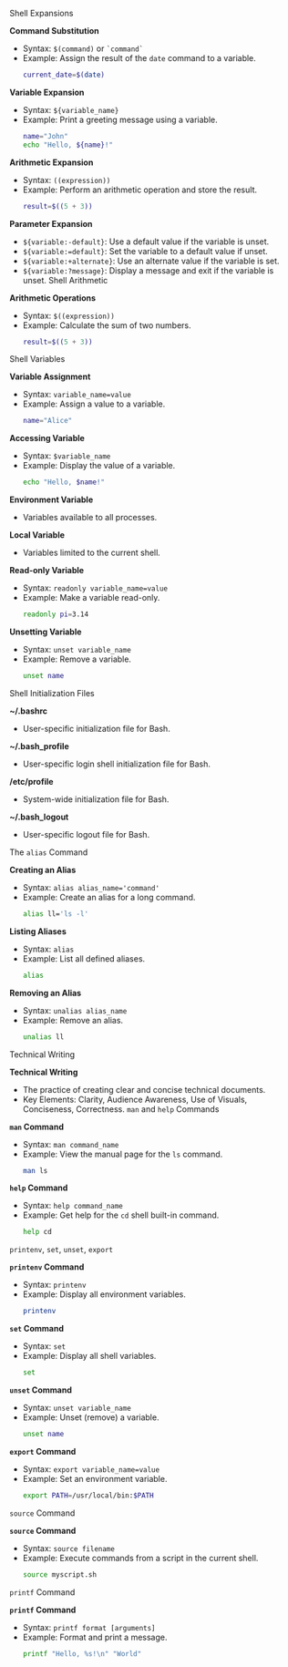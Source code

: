 Shell Expansions

**Command Substitution**
- Syntax: `$(command)` or `` `command` ``
- Example: Assign the result of the `date` command to a variable.
  ```bash
  current_date=$(date)
  ```

**Variable Expansion**
- Syntax: `${variable_name}`
- Example: Print a greeting message using a variable.
  ```bash
  name="John"
  echo "Hello, ${name}!"
  ```

**Arithmetic Expansion**
- Syntax: `((expression))`
- Example: Perform an arithmetic operation and store the result.
  ```bash
  result=$((5 + 3))
  ```

**Parameter Expansion**
- `${variable:-default}`: Use a default value if the variable is unset.
- `${variable:=default}`: Set the variable to a default value if unset.
- `${variable:+alternate}`: Use an alternate value if the variable is set.
- `${variable:?message}`: Display a message and exit if the variable is unset.
Shell Arithmetic

**Arithmetic Operations**
- Syntax: `$((expression))`
- Example: Calculate the sum of two numbers.
  ```bash
  result=$((5 + 3))
  ```
Shell Variables

**Variable Assignment**
- Syntax: `variable_name=value`
- Example: Assign a value to a variable.
  ```bash
  name="Alice"
  ```

**Accessing Variable**
- Syntax: `$variable_name`
- Example: Display the value of a variable.
  ```bash
  echo "Hello, $name!"
  ```

**Environment Variable**
- Variables available to all processes.

**Local Variable**
- Variables limited to the current shell.

**Read-only Variable**
- Syntax: `readonly variable_name=value`
- Example: Make a variable read-only.
  ```bash
  readonly pi=3.14
  ```

**Unsetting Variable**
- Syntax: `unset variable_name`
- Example: Remove a variable.
  ```bash
  unset name
  ```
Shell Initialization Files

**~/.bashrc**
- User-specific initialization file for Bash.

**~/.bash_profile**
- User-specific login shell initialization file for Bash.

**/etc/profile**
- System-wide initialization file for Bash.

**~/.bash_logout**
- User-specific logout file for Bash.

The `alias` Command

**Creating an Alias**
- Syntax: `alias alias_name='command'`
- Example: Create an alias for a long command.
  ```bash
  alias ll='ls -l'
  ```

**Listing Aliases**
- Syntax: `alias`
- Example: List all defined aliases.
  ```bash
  alias
  ```

**Removing an Alias**
- Syntax: `unalias alias_name`
- Example: Remove an alias.
  ```bash
  unalias ll
  ```
Technical Writing

**Technical Writing**
- The practice of creating clear and concise technical documents.
- Key Elements: Clarity, Audience Awareness, Use of Visuals, Conciseness, Correctness.
`man` and `help` Commands

**`man` Command**
- Syntax: `man command_name`
- Example: View the manual page for the `ls` command.
  ```bash
  man ls
  ```

**`help` Command**
- Syntax: `help command_name`
- Example: Get help for the `cd` shell built-in command.
  ```bash
  help cd
  ```

`printenv`, `set`, `unset`, `export`

**`printenv` Command**
- Syntax: `printenv`
- Example: Display all environment variables.
  ```bash
  printenv
  ```

**`set` Command**
- Syntax: `set`
- Example: Display all shell variables.
  ```bash
  set
  ```

**`unset` Command**
- Syntax: `unset variable_name`
- Example: Unset (remove) a variable.
  ```bash
  unset name
  ```

**`export` Command**
- Syntax: `export variable_name=value`
- Example: Set an environment variable.
  ```bash
  export PATH=/usr/local/bin:$PATH
  ```

`source` Command

**`source` Command**
- Syntax: `source filename`
- Example: Execute commands from a script in the current shell.
  ```bash
  source myscript.sh
  ```

`printf` Command

**`printf` Command**
- Syntax: `printf format [arguments]`
- Example: Format and print a message.
  ```bash
  printf "Hello, %s!\n" "World"
  ```
